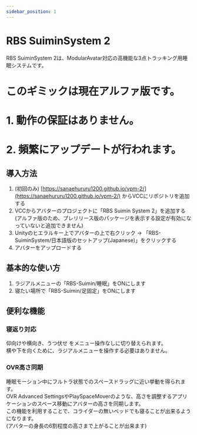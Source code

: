 ```yaml
---
sidebar_position: 1
---
```

# RBS SuiminSystem 2
RBS SuiminSystem 2は、ModularAvatar対応の高機能な3点トラッキング用睡眠システムです。  

# このギミックは現在アルファ版です。
# 1. 動作の保証はありません。
# 2. 頻繁にアップデートが行われます。

## 導入方法
1. (初回のみ) [https://sanaehururu1200.github.io/vpm-2/](https://sanaehururu1200.github.io/vpm-2/) からVCCにリポジトリを追加する
2. VCCからアバターのプロジェクトに「RBS Suimin System 2」を追加する  
(アルファ版のため、プレリリース版のパッケージを表示する設定が有効になっていないと追加できません)
3. Unityのヒエラルキー上でアバターの上で右クリック -> 「RBS-SuiminSystem/日本語版のセットアップ(Japanese)」をクリックする
4. アバターをアップロードする

## 基本的な使い方
1. ラジアルメニューの「RBS-Suimin/睡眠」をONにします
2. 寝たい場所で「RBS-Suimin/足固定」をONにします  

## 便利な機能
### 寝返り対応
仰向けや横向き、うつ伏せ をメニュー操作なしに切り替えられます。  
横や下を向くために、ラジアルメニューを操作する必要はありません。  

### OVR高さ同期
睡眠モーション中にフルトラ状態でのスペースドラッグに近い挙動を得られます。  
OVR Advanced SettingsやPlaySpaceMoverのような、高さを調整するアプリケーションのスペース移動にアバターの高さを同期します。  
この機能を利用することで、コライダーの無いベッドでも寝ることが出来るようになります。  
(アバターの身長の6割程度の高さまで上がることが出来ます)